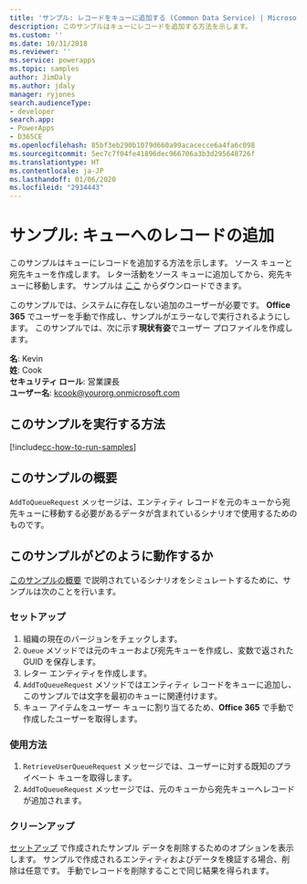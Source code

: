 ```yaml
---
title: 'サンプル: レコードをキューに追加する (Common Data Service) | Microsoft Docs'
description: このサンプルはキューにレコードを追加する方法を示します。
ms.custom: ''
ms.date: 10/31/2018
ms.reviewer: ''
ms.service: powerapps
ms.topic: samples
author: JimDaly
ms.author: jdaly
manager: ryjones
search.audienceType:
- developer
search.app:
- PowerApps
- D365CE
ms.openlocfilehash: 85bf3eb290b1079d660a99acacecce6a4fa6c098
ms.sourcegitcommit: 5ec7c7f04fe41896dec966706a3b3d295648726f
ms.translationtype: HT
ms.contentlocale: ja-JP
ms.lasthandoff: 01/06/2020
ms.locfileid: "2934443"
---
```

# <a name="sample-add-a-record-to-a-queue"></a>サンプル: キューへのレコードの追加

このサンプルはキューにレコードを追加する方法を示します。 ソース キューと宛先キューを作成します。 レター活動をソース キューに追加してから、宛先キューに移動します。 サンプルは [ここ](https://github.com/Microsoft/PowerApps-Samples/tree/master/cds/orgsvc/C%23/RecordToQueue) からダウンロードできます。

このサンプルでは、システムに存在しない追加のユーザーが必要です。 **Office 365** でユーザーを手動で作成し、サンプルがエラーなしで実行されるようにします。 このサンプルでは、次に示す**現状有姿**でユーザー プロファイルを作成します。 

**名**: Kevin<br/>
**姓**: Cook<br/>
**セキュリティ ロール**: 営業課長<br/>
**ユーザー名**: kcook@yourorg.onmicrosoft.com<br/>

## <a name="how-to-run-this-sample"></a>このサンプルを実行する方法

[!include[cc-how-to-run-samples](../../includes/cc-how-to-run-samples.md)]

## <a name="what-this-sample-does"></a>このサンプルの概要

`AddToQueueRequest` メッセージは、エンティティ レコードを元のキューから宛先キューに移動する必要があるデータが含まれているシナリオで使用するためのものです。

## <a name="how-this-sample-works"></a>このサンプルがどのように動作するか

[このサンプルの概要](#what-this-sample-does) で説明されているシナリオをシミュレートするために、サンプルは次のことを行います。

### <a name="setup"></a>セットアップ

1. 組織の現在のバージョンをチェックします。
2. `Queue` メソッドでは元のキューおよび宛先キューを作成し、変数で返された GUID を保存します。
3. レター エンティティを作成します。
4. `AddToQueueRequest` メソッドではエンティティ レコードをキューに追加し、このサンプルでは文字を最初のキューに関連付けます。
5. キュー アイテムをユーザー キューに割り当てるため、**Office 365** で手動で作成したユーザーを取得します。

### <a name="demonstrate"></a>使用方法

1. `RetrieveUserQueueRequest` メッセージでは、ユーザーに対する既知のプライベート キューを取得します。
2. `AddToQueueRequest` メッセージでは、元のキューから宛先キューへレコードが追加されます。

### <a name="clean-up"></a>クリーンアップ

[セットアップ](#setup) で作成されたサンプル データを削除するためのオプションを表示します。 サンプルで作成されるエンティティおよびデータを検証する場合、削除は任意です。 手動でレコードを削除することで同じ結果を得られます。
